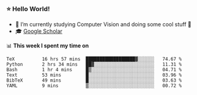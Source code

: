 ### ⭐️ Hello World!

<!--
**hologerry/hologerry** is a ✨ _special_ ✨ repository because its `README.md` (this file) appears on your GitHub profile.

Here are some ideas to get you started:

- 🔭 I’m currently working and studying on Computer Vision
- 🌱 I’m currently learning at Peking University
- 💬 Ask me about 
- 📫 How to reach me: E-mail
- 😄 Pronouns: he/his
- ⚡ Fun fact: Music is the Power
-->


- 🔭 I’m currently studying Computer Vision and doing some cool stuff 🤖
- 🎓 [Google Scholar](https://scholar.google.com/citations?user=3ykqW9wAAAAJ&hl=en)


📊 **This week I spent my time on**

<!--START_SECTION:waka-->

```text
TeX          16 hrs 57 mins  ██████████████████▓░░░░░░   74.67 %
Python       2 hrs 34 mins   ██▓░░░░░░░░░░░░░░░░░░░░░░   11.31 %
Bash         1 hr 4 mins     █▒░░░░░░░░░░░░░░░░░░░░░░░   04.71 %
Text         53 mins         █░░░░░░░░░░░░░░░░░░░░░░░░   03.96 %
BibTeX       49 mins         █░░░░░░░░░░░░░░░░░░░░░░░░   03.63 %
YAML         9 mins          ▒░░░░░░░░░░░░░░░░░░░░░░░░   00.72 %
```

<!--END_SECTION:waka-->
